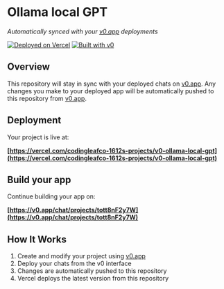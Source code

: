 # Ollama local GPT

*Automatically synced with your [v0.app](https://v0.app) deployments*

[![Deployed on Vercel](https://img.shields.io/badge/Deployed%20on-Vercel-black?style=for-the-badge&logo=vercel)](https://vercel.com/codingleafco-1612s-projects/v0-ollama-local-gpt)
[![Built with v0](https://img.shields.io/badge/Built%20with-v0.app-black?style=for-the-badge)](https://v0.app/chat/projects/tott8nF2y7W)

## Overview

This repository will stay in sync with your deployed chats on [v0.app](https://v0.app).
Any changes you make to your deployed app will be automatically pushed to this repository from [v0.app](https://v0.app).

## Deployment

Your project is live at:

**[https://vercel.com/codingleafco-1612s-projects/v0-ollama-local-gpt](https://vercel.com/codingleafco-1612s-projects/v0-ollama-local-gpt)**

## Build your app

Continue building your app on:

**[https://v0.app/chat/projects/tott8nF2y7W](https://v0.app/chat/projects/tott8nF2y7W)**

## How It Works

1. Create and modify your project using [v0.app](https://v0.app)
2. Deploy your chats from the v0 interface
3. Changes are automatically pushed to this repository
4. Vercel deploys the latest version from this repository